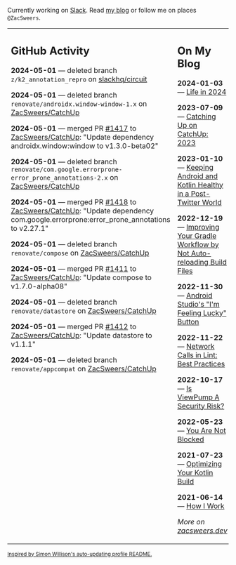 Currently working on [Slack](https://slack.com/). Read [my blog](https://zacsweers.dev/) or follow me on places `@ZacSweers`.

<table><tr><td valign="top" width="60%">

## GitHub Activity
<!-- githubActivity starts -->
**2024-05-01** — deleted branch `z/k2_annotation_repro` on [slackhq/circuit](https://github.com/slackhq/circuit)

**2024-05-01** — deleted branch `renovate/androidx.window-window-1.x` on [ZacSweers/CatchUp](https://github.com/ZacSweers/CatchUp)

**2024-05-01** — merged PR [#1417](https://github.com/ZacSweers/CatchUp/pull/1417) to [ZacSweers/CatchUp](https://github.com/ZacSweers/CatchUp): "Update dependency androidx.window:window to v1.3.0-beta02"

**2024-05-01** — deleted branch `renovate/com.google.errorprone-error_prone_annotations-2.x` on [ZacSweers/CatchUp](https://github.com/ZacSweers/CatchUp)

**2024-05-01** — merged PR [#1418](https://github.com/ZacSweers/CatchUp/pull/1418) to [ZacSweers/CatchUp](https://github.com/ZacSweers/CatchUp): "Update dependency com.google.errorprone:error_prone_annotations to v2.27.1"

**2024-05-01** — deleted branch `renovate/compose` on [ZacSweers/CatchUp](https://github.com/ZacSweers/CatchUp)

**2024-05-01** — merged PR [#1411](https://github.com/ZacSweers/CatchUp/pull/1411) to [ZacSweers/CatchUp](https://github.com/ZacSweers/CatchUp): "Update compose to v1.7.0-alpha08"

**2024-05-01** — deleted branch `renovate/datastore` on [ZacSweers/CatchUp](https://github.com/ZacSweers/CatchUp)

**2024-05-01** — merged PR [#1412](https://github.com/ZacSweers/CatchUp/pull/1412) to [ZacSweers/CatchUp](https://github.com/ZacSweers/CatchUp): "Update datastore to v1.1.1"

**2024-05-01** — deleted branch `renovate/appcompat` on [ZacSweers/CatchUp](https://github.com/ZacSweers/CatchUp)
<!-- githubActivity ends -->
</td><td valign="top" width="40%">

## On My Blog
<!-- blog starts -->
**2024-01-03** — [Life in 2024](https://www.zacsweers.dev/life-in-2024/)

**2023-07-09** — [Catching Up on CatchUp: 2023](https://www.zacsweers.dev/catching-up-on-catchup-2023/)

**2023-01-10** — [Keeping Android and Kotlin Healthy in a Post-Twitter World](https://www.zacsweers.dev/keeping-android-healthy/)

**2022-12-19** — [Improving Your Gradle Workflow by Not Auto-reloading Build Files](https://www.zacsweers.dev/improving-your-workflow-by-not-auto-reloading-build-files/)

**2022-11-30** — [Android Studio's "I'm Feeling Lucky" Button](https://www.zacsweers.dev/android-studios-im-feeling-lucky-button/)

**2022-11-22** — [Network Calls in Lint: Best Practices](https://www.zacsweers.dev/network-calls-in-lint-best-practices/)

**2022-10-17** — [Is ViewPump A Security Risk?](https://www.zacsweers.dev/is-viewpump-a-security-risk/)

**2022-05-23** — [You Are Not Blocked](https://www.zacsweers.dev/you-are-not-blocked/)

**2021-07-23** — [Optimizing Your Kotlin Build](https://www.zacsweers.dev/optimizing-your-kotlin-build/)

**2021-06-14** — [How I Work](https://www.zacsweers.dev/how-i-work/)
<!-- blog ends -->
_More on [zacsweers.dev](https://zacsweers.dev/)_
</td></tr></table>

<sub><a href="https://simonwillison.net/2020/Jul/10/self-updating-profile-readme/">Inspired by Simon Willison's auto-updating profile README.</a></sub>